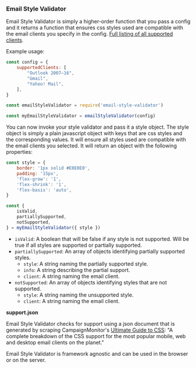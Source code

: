 ### Email Style Validator

Email Style Validator is simply a higher-order function that you pass a config and it returns a function that ensures css styles used are compatible with the email clients you specify in the config. [Full listing of all supported clients](https://github.com/BuildingConnected/atomic-emails/blob/master/packages/email-style-validator/src/clients.json).

Example usage:

```javascript
const config = {
	supportedClients: [
		"Outlook 2007–16",
		"Gmail",
		"Yahoo! Mail",
	],
}

const emailStyleValidator = require('email-style-validator')

const myEmailStyleValidator = emailStyleValidator(config)
```

You can now invoke your style validator and pass it a style object. The style object is simply a plain javascript object with keys that are css styles and the corresponding values. It will ensure all styles used are compatible with the email clients you selected. It will return an object with the following properties:

```javascript
const style = {
	border: '1px solid #E0E0E0',
	padding: '15px',
	'flex-grow': '1',
	'flex-shrink': '1',
	'flex-basis': 'auto',
}

const {
	isValid,
	partiallySupported,
	notSupported,
} = myEmailStyleValidator({ style })
```

- `isValid`: A boolean that will be false if any style is not supported. Will be true if all styles are supported or partially supported.
- `partiallySupported`: An array of objects identifying partially supported styles.
  + `style`: A string naming the partially supported style.
  + `info`: A string describing the partial support.
  + `client`: A string naming the email client.
- `notSupported`: An array of objects identifying styles that are not supported.
  + `style`: A string naming the unsupported style.
  + `client`: A string naming the email client.

**support.json**

Email Style Validator checks for support using a json document that is generated by scraping CampaignMonitor's [Ultimate Guide to CSS](https://www.campaignmonitor.com/css/): "A complete breakdown of the CSS support for the most popular mobile, web and desktop email clients on the planet."

Email Style Validator is framework agnostic and can be used in the browser or on the server.
